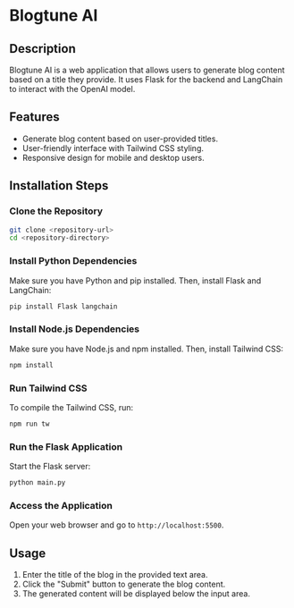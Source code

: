 # Blogtune AI

## Description
Blogtune AI is a web application that allows users to generate blog content based on a title they provide. It uses Flask for the backend and LangChain to interact with the OpenAI model.

## Features
- Generate blog content based on user-provided titles.
- User-friendly interface with Tailwind CSS styling.
- Responsive design for mobile and desktop users.

## Installation Steps

### Clone the Repository
```bash
git clone <repository-url>
cd <repository-directory>
```

### Install Python Dependencies
Make sure you have Python and pip installed. Then, install Flask and LangChain:
```bash
pip install Flask langchain
```

### Install Node.js Dependencies
Make sure you have Node.js and npm installed. Then, install Tailwind CSS:
```bash
npm install
```

### Run Tailwind CSS
To compile the Tailwind CSS, run:
```bash
npm run tw
```

### Run the Flask Application
Start the Flask server:
```bash
python main.py
```

### Access the Application
Open your web browser and go to `http://localhost:5500`.

## Usage
1. Enter the title of the blog in the provided text area.
2. Click the "Submit" button to generate the blog content.
3. The generated content will be displayed below the input area.
